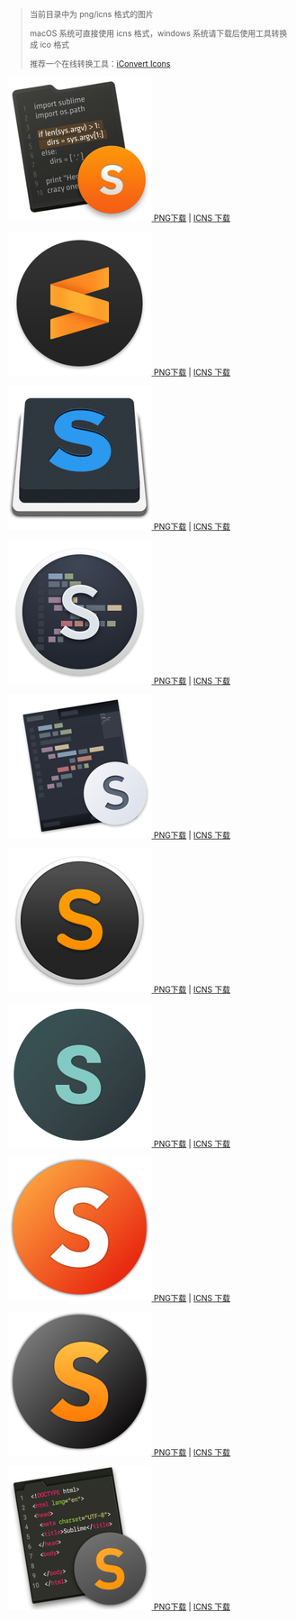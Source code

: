 
>
> 当前目录中为 png/icns 格式的图片
>
> macOS 系统可直接使用 icns 格式，windows 系统请下载后使用工具转换成 ico 格式
>
> 推荐一个在线转换工具：[iConvert Icons](https://iconsnverticons.com/online/)
>


<p>
    <a href="./icons/st3001.png">
        <img src="./icons/st3001.png" width="256" height="256" alt="Sublime icon"  />
    </a>
    <a href="https://github.com/whorusq/sublime-text-3/raw/master/icons/st3001.png">PNG下载</a> | <a href="https://github.com/whorusq/sublime-text-3/raw/master/icons/st3001.icns">ICNS 下载</a>
</p>
<p>
    <a href="./icons/st3002.png">
        <img src="./icons/st3002.png" width="256" height="256" alt="Sublime icon"  />
    </a>
    <a href="https://github.com/whorusq/sublime-text-3/raw/master/icons/st3002.png">PNG下载</a> | <a href="https://github.com/whorusq/sublime-text-3/raw/master/icons/st3002.icns">ICNS 下载</a>
</p>
<p>
    <a href="./icons/st3003.png">
        <img src="./icons/st3003.png" width="256" height="256" alt="Sublime icon"  />
    </a>
    <a href="https://github.com/whorusq/sublime-text-3/raw/master/icons/st3003.png">PNG下载</a> | <a href="https://github.com/whorusq/sublime-text-3/raw/master/icons/st3003.icns">ICNS 下载</a>
</p>
<p>
    <a href="./icons/st3004.png">
        <img src="./icons/st3004.png" width="256" height="256" alt="Sublime icon"  />
    </a>
    <a href="https://github.com/whorusq/sublime-text-3/raw/master/icons/st3004.png">PNG下载</a> | <a href="https://github.com/whorusq/sublime-text-3/raw/master/icons/st3004.icns">ICNS 下载</a>
</p>
<p>
    <a href="./icons/st3005.png">
        <img src="./icons/st3005.png" width="256" height="256" alt="Sublime icon"  />
    </a>
    <a href="https://github.com/whorusq/sublime-text-3/raw/master/icons/st3005.png">PNG下载</a> | <a href="https://github.com/whorusq/sublime-text-3/raw/master/icons/st3005.icns">ICNS 下载</a>
</p>
<p>
    <a href="./icons/st3006.png">
        <img src="./icons/st3006.png" width="256" height="256" alt="Sublime icon"  />
    </a>
    <a href="https://github.com/whorusq/sublime-text-3/raw/master/icons/st3006.png">PNG下载</a> | <a href="https://github.com/whorusq/sublime-text-3/raw/master/icons/st3006.icns">ICNS 下载</a>
</p>
<p>
    <a href="./icons/st3007.png">
        <img src="./icons/st3007.png" width="256" height="256" alt="Sublime icon"  />
    </a>
    <a href="https://github.com/whorusq/sublime-text-3/raw/master/icons/st3007.png">PNG下载</a> | <a href="https://github.com/whorusq/sublime-text-3/raw/master/icons/st3007.icns">ICNS 下载</a>
</p>
<p>
    <a href="./icons/st3008.png">
        <img src="./icons/st3008.png" width="256" height="256" alt="Sublime icon"  />
    </a>
    <a href="https://github.com/whorusq/sublime-text-3/raw/master/icons/st3008.png">PNG下载</a> | <a href="https://github.com/whorusq/sublime-text-3/raw/master/icons/st3008.icns">ICNS 下载</a>
</p>
<p>
    <a href="./icons/st3009.png">
        <img src="./icons/st3009.png" width="256" height="256" alt="Sublime icon"  />
    </a>
    <a href="https://github.com/whorusq/sublime-text-3/raw/master/icons/st3009.png">PNG下载</a> | <a href="https://github.com/whorusq/sublime-text-3/raw/master/icons/st3009.icns">ICNS 下载</a>
</p>
<p>
    <a href="./icons/st3010.png">
        <img src="./icons/st3010.png" width="256" height="256" alt="Sublime icon"  />
    </a>
    <a href="https://github.com/whorusq/sublime-text-3/raw/master/icons/st3010.png">PNG下载</a> | <a href="https://github.com/whorusq/sublime-text-3/raw/master/icons/st3010.icns">ICNS 下载</a>
<p>
